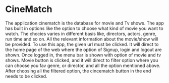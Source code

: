 # CineMatch
The application cinematch is the database for movie and Tv shows. The app has built in options like the option to choose what kind of movie you want to watch. The chocies varies in different basis like, directors, actors, genre, run time and so on. All the relevant information about the movie/show will be provided. To use this app, the given url must be clicked. It will direct to the home page of the web where the option of Signup, login and logout are shown. Once logged in, the menu bar is shown with option of movie and tv shows. Movie button is clicked, and it will direct to filter option where you can choose you fav genre, or director, and all the option mentioned above. After choosing all the filtered option, the cincematch button in the end needs to be clicked.

